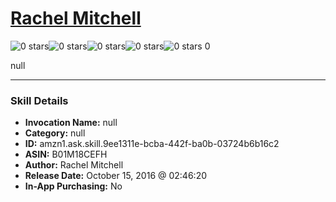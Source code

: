 # [Rachel Mitchell](http://alexa.amazon.com/#skills/amzn1.ask.skill.9ee1311e-bcba-442f-ba0b-03724b6b16c2)
![0 stars](../../images/ic_star_border_black_18dp_1x.png)![0 stars](../../images/ic_star_border_black_18dp_1x.png)![0 stars](../../images/ic_star_border_black_18dp_1x.png)![0 stars](../../images/ic_star_border_black_18dp_1x.png)![0 stars](../../images/ic_star_border_black_18dp_1x.png) 0

null

***

### Skill Details

* **Invocation Name:** null
* **Category:** null
* **ID:** amzn1.ask.skill.9ee1311e-bcba-442f-ba0b-03724b6b16c2
* **ASIN:** B01M18CEFH
* **Author:** Rachel Mitchell
* **Release Date:** October 15, 2016 @ 02:46:20
* **In-App Purchasing:** No
